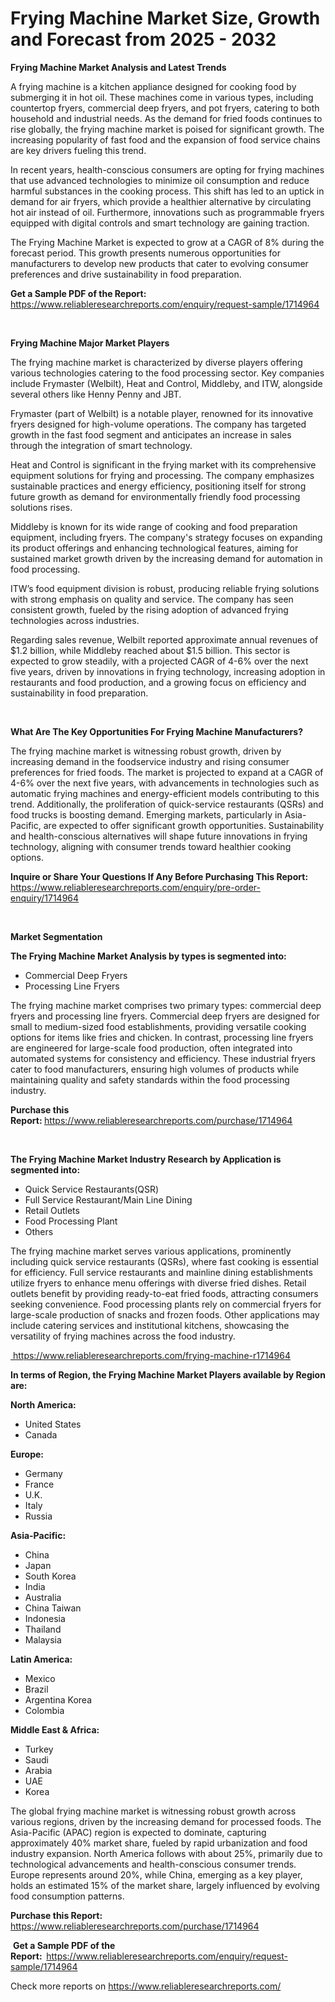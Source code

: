 <p><h1>Frying Machine Market Size, Growth and Forecast from 2025 - 2032</h1></p><p><strong>Frying Machine Market Analysis and Latest Trends</strong></p>
<p><p>A frying machine is a kitchen appliance designed for cooking food by submerging it in hot oil. These machines come in various types, including countertop fryers, commercial deep fryers, and pot fryers, catering to both household and industrial needs. As the demand for fried foods continues to rise globally, the frying machine market is poised for significant growth. The increasing popularity of fast food and the expansion of food service chains are key drivers fueling this trend.</p><p>In recent years, health-conscious consumers are opting for frying machines that use advanced technologies to minimize oil consumption and reduce harmful substances in the cooking process. This shift has led to an uptick in demand for air fryers, which provide a healthier alternative by circulating hot air instead of oil. Furthermore, innovations such as programmable fryers equipped with digital controls and smart technology are gaining traction.</p><p>The Frying Machine Market is expected to grow at a CAGR of 8% during the forecast period. This growth presents numerous opportunities for manufacturers to develop new products that cater to evolving consumer preferences and drive sustainability in food preparation.</p></p>
<p><strong>Get a Sample PDF of the Report:&nbsp;</strong> <a href="https://www.reliableresearchreports.com/enquiry/request-sample/1714964?utm_campaign=3430&utm_medium=2&utm_source=Github&utm_content=ia&utm_term=10042025&utm_id=frying-machine">https://www.reliableresearchreports.com/enquiry/request-sample/1714964</a></p>
<p>&nbsp;</p>
<p><strong>Frying Machine Major Market Players</strong></p>
<p><p>The frying machine market is characterized by diverse players offering various technologies catering to the food processing sector. Key companies include Frymaster (Welbilt), Heat and Control, Middleby, and ITW, alongside several others like Henny Penny and JBT. </p><p>Frymaster (part of Welbilt) is a notable player, renowned for its innovative fryers designed for high-volume operations. The company has targeted growth in the fast food segment and anticipates an increase in sales through the integration of smart technology. </p><p>Heat and Control is significant in the frying market with its comprehensive equipment solutions for frying and processing. The company emphasizes sustainable practices and energy efficiency, positioning itself for strong future growth as demand for environmentally friendly food processing solutions rises.</p><p>Middleby is known for its wide range of cooking and food preparation equipment, including fryers. The company's strategy focuses on expanding its product offerings and enhancing technological features, aiming for sustained market growth driven by the increasing demand for automation in food processing.</p><p>ITW’s food equipment division is robust, producing reliable frying solutions with strong emphasis on quality and service. The company has seen consistent growth, fueled by the rising adoption of advanced frying technologies across industries.</p><p>Regarding sales revenue, Welbilt reported approximate annual revenues of $1.2 billion, while Middleby reached about $1.5 billion. This sector is expected to grow steadily, with a projected CAGR of 4-6% over the next five years, driven by innovations in frying technology, increasing adoption in restaurants and food production, and a growing focus on efficiency and sustainability in food preparation.</p></p>
<p>&nbsp;</p>
<p><strong>What Are The Key Opportunities For Frying Machine Manufacturers?</strong></p>
<p><p>The frying machine market is witnessing robust growth, driven by increasing demand in the foodservice industry and rising consumer preferences for fried foods. The market is projected to expand at a CAGR of 4-6% over the next five years, with advancements in technologies such as automatic frying machines and energy-efficient models contributing to this trend. Additionally, the proliferation of quick-service restaurants (QSRs) and food trucks is boosting demand. Emerging markets, particularly in Asia-Pacific, are expected to offer significant growth opportunities. Sustainability and health-conscious alternatives will shape future innovations in frying technology, aligning with consumer trends toward healthier cooking options.</p></p>
<p><strong>Inquire or Share Your Questions If Any Before Purchasing This Report:</strong> <a href="https://www.reliableresearchreports.com/enquiry/pre-order-enquiry/1714964?utm_campaign=3430&utm_medium=2&utm_source=Github&utm_content=ia&utm_term=10042025&utm_id=frying-machine">https://www.reliableresearchreports.com/enquiry/pre-order-enquiry/1714964</a></p>
<p>&nbsp;</p>
<p><strong>Market Segmentation</strong></p>
<p><strong>The Frying Machine Market Analysis by types is segmented into:</strong></p>
<p><ul><li>Commercial Deep Fryers</li><li>Processing Line Fryers</li></ul></p>
<p><p>The frying machine market comprises two primary types: commercial deep fryers and processing line fryers. Commercial deep fryers are designed for small to medium-sized food establishments, providing versatile cooking options for items like fries and chicken. In contrast, processing line fryers are engineered for large-scale food production, often integrated into automated systems for consistency and efficiency. These industrial fryers cater to food manufacturers, ensuring high volumes of products while maintaining quality and safety standards within the food processing industry.</p></p>
<p><strong>Purchase this Report:&nbsp;</strong><a href="https://www.reliableresearchreports.com/purchase/1714964?utm_campaign=3430&utm_medium=2&utm_source=Github&utm_content=ia&utm_term=10042025&utm_id=frying-machine">https://www.reliableresearchreports.com/purchase/1714964</a></p>
<p>&nbsp;</p>
<p><strong>The Frying Machine Market Industry Research by Application is segmented into:</strong></p>
<p><ul><li>Quick Service Restaurants(QSR)</li><li>Full Service Restaurant/Main Line Dining</li><li>Retail Outlets</li><li>Food Processing Plant</li><li>Others</li></ul></p>
<p><p>The frying machine market serves various applications, prominently including quick service restaurants (QSRs), where fast cooking is essential for efficiency. Full service restaurants and mainline dining establishments utilize fryers to enhance menu offerings with diverse fried dishes. Retail outlets benefit by providing ready-to-eat fried foods, attracting consumers seeking convenience. Food processing plants rely on commercial fryers for large-scale production of snacks and frozen foods. Other applications may include catering services and institutional kitchens, showcasing the versatility of frying machines across the food industry.</p></p>
<p><a href="https://www.reliableresearchreports.com/frying-machine-r1714964?utm_campaign=3430&utm_medium=2&utm_source=Github&utm_content=ia&utm_term=10042025&utm_id=frying-machine">&nbsp;https://www.reliableresearchreports.com/frying-machine-r1714964</a></p>
<p><strong>In terms of Region, the Frying Machine Market Players available by Region are:</strong></p>
<p>
    <p> <strong> North America: </strong>
        <ul>
            <li>United States</li>
            <li>Canada</li>
        </ul>
        </p> 
    <p> <strong> Europe: </strong>
        <ul>
            <li>Germany</li>
            <li>France</li>
            <li>U.K.</li>
            <li>Italy</li>
            <li>Russia</li>
        </ul>
        </p> 
    <p> <strong> Asia-Pacific: </strong>
        <ul>
            <li>China</li>
            <li>Japan</li>
            <li>South Korea</li>
            <li>India</li>
            <li>Australia</li>
            <li>China Taiwan</li>
            <li>Indonesia</li>
            <li>Thailand</li>
            <li>Malaysia</li>
        </ul>
        </p> 
    <p> <strong> Latin America: </strong>
        <ul>
            <li>Mexico</li>
            <li>Brazil</li>
            <li>Argentina Korea</li>
            <li>Colombia</li>
        </ul>
        </p> 
    <p> <strong> Middle East & Africa: </strong>
        <ul>
            <li>Turkey</li>
            <li>Saudi</li>
            <li>Arabia</li>
            <li>UAE</li>
            <li>Korea</li>
        </ul>
    </p>
    </p>
<p><p>The global frying machine market is witnessing robust growth across various regions, driven by the increasing demand for processed foods. The Asia-Pacific (APAC) region is expected to dominate, capturing approximately 40% market share, fueled by rapid urbanization and food industry expansion. North America follows with about 25%, primarily due to technological advancements and health-conscious consumer trends. Europe represents around 20%, while China, emerging as a key player, holds an estimated 15% of the market share, largely influenced by evolving food consumption patterns.</p></p>
<p><strong>Purchase this Report: </strong><a href="https://www.reliableresearchreports.com/purchase/1714964?utm_campaign=3430&utm_medium=2&utm_source=Github&utm_content=ia&utm_term=10042025&utm_id=frying-machine">https://www.reliableresearchreports.com/purchase/1714964</a></p>
<p>&nbsp;<strong>Get a Sample PDF of the Report:&nbsp;&nbsp;</strong><a href="https://www.reliableresearchreports.com/enquiry/request-sample/1714964?utm_campaign=3430&utm_medium=2&utm_source=Github&utm_content=ia&utm_term=10042025&utm_id=frying-machine">https://www.reliableresearchreports.com/enquiry/request-sample/1714964</a></p>
<p><strong></strong></p>
<p>Check more reports on <a href="https://www.reliableresearchreports.com/?utm_campaign=3430&utm_medium=2&utm_source=Github&utm_content=ia&utm_term=10042025&utm_id=frying-machine">https://www.reliableresearchreports.com/</a></p>